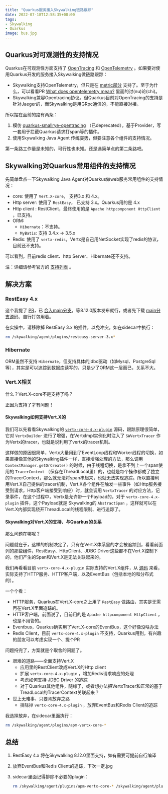 ```yaml
---
title: "Quarkus服务接入Skywalking链路跟踪"
date: 2022-07-18T12:58:35+08:00
tags:
- Skywalking
- Quarkus
image: bus.jpg
---
```


## Quarkus对可观测性的支持情况

Quarkus在可观测性方面支持了 [OpenTracing](https://opentracing.io/) 和 [OpenTelemetry](https://opentelemetry.io/) 。如果要对使用Quarkus开发的服务接入Skywalking做链路跟踪：

- Skywalking支持OpenTelemetry，但只是在 [metric部分](https://skywalking.apache.org/docs/main/latest/en/setup/backend/opentelemetry-receiver/) 支持了。至于为什么，可以看看PR [What does opentelemetry mean?](https://github.com/apache/skywalking/issues/7374) 里面的讨(nu)论(chi)。
- Skywalking兼容Opentracing协议。但Quarkus目前对OpenTracing的支持是针对Jaeger的，而Skywalking是用GRpc通信的，不能直接对接。

所以摆在面前的路有两条：

1. 模仿 [quarkus-smallrye-opentracing](https://github.com/smallrye/smallrye-opentracing) （已deprecated），基于Provider，写一套用于拦截Quarkus请求打span等的插件。
2. 使用Skywalking Java Agent 传统姿势，但要注意各个组件的支持情况。

第一条路工作量是未知的，可行性也未知。还是选简单点的第二条路吧。

## Skywalking对Quarkus常用组件的支持情况

先简单盘点一下Skywalking Java Agent对Quarkus做web服务常用组件的支持情况：

- core: 使用了 `Vert.X-core`， 支持3.x 和 4.x。
- Http server: 使用了 `RestEasy`， 已支持 3.x。Quarkus用的是 4.x
- Http client : RestClient，最终使用的是 `Apache httpcomponent HttpClient` ，已支持。
- ORM:
  - `Hibernate`：不支持。
  - `MyBatis`: 支持 3.4.x -> 3.5.x
- Redis: 使用了 `vertx-redis`，Vertx是自己用NetSocket实现了redis的协议，目前还不支持。

可以看到，目前redis client、http Server、Hibernate还不支持。

注：详细请参考官方的 [支持列表](https://skywalking.apache.org/docs/skywalking-java/latest/en/setup/service-agent/java-agent/supported-list/) 。

## 解决方案

### RestEasy 4.x

这个我提了 [PR](https://github.com/apache/skywalking-java/pull/265)，已 [合入main分支](https://github.com/apache/skywalking-java/commit/a60a61b83de7d7daed1a4bb1d2953ce1bc3f4fa4)，等8.12.0版本发布就行，或者先下载 [main分支源码](https://github.com/apache/skywalking-java/commits/main)、自行打包用着。

在实操中，请移除掉 RestEasy 3.x 的插件，以免冲突。如在sidecar中执行：

```bash
rm /skywalking/agent/plugins/resteasy-server-3.x*
```

### Hibernate

ORM虽然不支持 `Hibernate`，但支持具体的jdbc驱动（如Mysql、PostgreSql等），其实是可以追踪到数据库读写的，只是少了ORM这一层而已，关系不大。

### Vert.X相关

什么？Vert.X-core不是支持了吗？

正因为支持了才有问题！

#### Skywalking如何支持Vert.X的

我们可以先看看Skywalking的 [`vertx-core-4.x-plugin`](https://github.com/apache/skywalking-java/tree/main/apm-sniffer/apm-sdk-plugin/vertx-plugins/vertx-core-4.x-plugin) 源码，跟踪原理很简单，它对 `VertxBuilder` 进行了增强，在VertxImpl实例化时注入了 `SWVertxTracer` 作为Vertx的tracer，也就是说利用了vertx的tracer机制。

这样做的原因很简单，Vertx大量用到了EventLoop线程和Worker线程的切换，如果直接像其他的Skywalking插件一样，直接增强处理的方法，那么调用 `ContextManager.getOrCreate()` 的时候，由于线程切换，是拿不到上一个span使用的 `TracerContext` （保存在ThreadLocal里）的，也就是每个操作都成了独立的TracerContext，那么就无法将span串起来，也就无法实现追踪。所以直接利用Vert.X自己提供的tracer机制，Vert.X各个组件在触发一些事件（如Http服务接受到请求，Http客户端接受到响应）时，就会调用 `VertxTracer` 的对应方法，记录事件，在这个过程中，Vertx是允许带一个Payload的，对于 `vertx-core-4.x-plugin` 插件，这个Payload就是 Skywalking的 `AbstractSpan` ，这样就可以在Vert.X内部实现绕开ThreadLocal的线程限制、进行追踪了。

#### Skywalking对Vert.X的支持、与Quarkus的关系

那么问题在哪呢？

问题就在于，这样的机制决定了，只有在Vert.X体系里的才会被追踪到，看看前面列的那些组件，RestEasy、HttpClient、JDBC Driver这些都不在Vert.X控制下的，他们产生的Span和Vert.X是无法关联起来的。

我们再看看目前 `vertx-core-4.x-plugin` 实际支持的Vert.X组件，从 [源码](https://github.com/apache/skywalking-java/blob/main/apm-sniffer/apm-sdk-plugin/vertx-plugins/vertx-core-4.x-plugin/src/main/java/org/apache/skywalking/apm/plugin/vertx4/SWVertxTracer.java) 来看，实际支持了HTTP服务、HTTP客户端，以及EventBus（包括本地的和分布式的）。

一个个看：

- HTTP服务，Quarkus在Vert.X-core之上用了 `RestEasy` 做路由，其实是无需再在Vert.X里面追踪的。
- HTTP客户端，前面说了，目前用的是 `Apache httpcomponent HttpClient` ，也是不用管的。
- Eventbus，Quarkus确实用了Vert.X-core的EventBus，这个好像没啥办法
- Redis Client，目前 `vertx-core-4.x-plugin` 不支持，Quarkus用到，有兴趣的朋友可以考虑实现一个、提个PR

问题捋完了，方案就是个取舍的问题了。

- 艰难的道路——全面支持Vert.X
  - 应用里的RestClient改成Vert.X的Http client
  - 扩展 `vertx-core-4.x-plugin` ，增加Redis请求响应的处理
  - 考虑如何支持 JDBC Driver 的追踪
  - 对于Quarkus其他组件，随缘了，或者想办法把VertxTracer和正常的基于TreadLocal的TracerContext关联起来？
- 世上无难事、只要肯放弃之路
  - 排除掉 `vertx-core-4.x-plugin` ，放弃EventBus和Redis Client的追踪

我选择放弃，在sidecar里面执行：

```bash
rm /skywalking/agent/plugins/apm-vertx-core-*
```

## 总结

1. RestEasy 4.x 将在Skywalking 8.12.0里面支持，如有需要可提前自行编译
2. 放弃EventBus和Redis Client的追踪，下次一定.jpg
3. sidecar里面记得排除不必要的plugin：

    ```bash
    rm /skywalking/agent/plugins/apm-vertx-core-* /skywalking/agent/plugins/resteasy-server-3.x*
    ```
